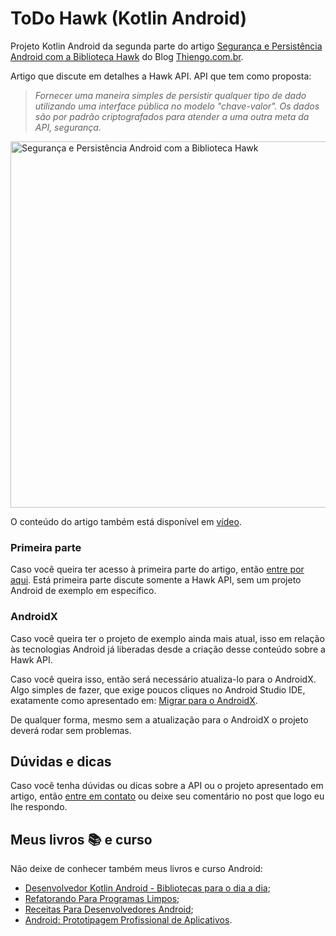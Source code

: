 # ToDo Hawk (Kotlin Android)

Projeto Kotlin Android da segunda parte do artigo [Segurança e Persistência Android com a Biblioteca Hawk](https://www.thiengo.com.br/seguranca-e-persistencia-android-com-a-biblioteca-hawk#title-07) do Blog [Thiengo.com.br](https://www.thiengo.com.br).

Artigo que discute em detalhes a Hawk API. API que tem como proposta:

> *Fornecer uma maneira simples de persistir qualquer tipo de dado utilizando uma interface pública no modelo "chave-valor". Os dados são por padrão criptografados para atender a uma outra meta da API, segurança.*

<img src="https://www.thiengo.com.br/img/post/normal/j4p67590ehso4fq970d4a3g317a2e2b685620a2dd61e930ff88e8b2c22.jpg" width="586" alt="Segurança e Persistência Android com a Biblioteca Hawk">

O conteúdo do artigo também está disponível em [vídeo](https://www.thiengo.com.br/seguranca-e-persistencia-android-com-a-biblioteca-hawk#title-24).

### Primeira parte

Caso você queira ter acesso à primeira parte do artigo, então [entre por aqui](https://www.thiengo.com.br/seguranca-e-persistencia-android-com-a-biblioteca-hawk#title-01). Está primeira parte discute somente a Hawk API, sem um projeto Android de exemplo em específico.

### AndroidX

Caso você queira ter o projeto de exemplo ainda mais atual, isso em relação às tecnologias Android já liberadas desde a criação desse conteúdo sobre a Hawk API.

Caso você queira isso, então será necessário atualiza-lo para o AndroidX. Algo simples de fazer, que exige poucos cliques no Android Studio IDE, exatamente como apresentado em: [Migrar para o AndroidX](https://developer.android.com/jetpack/androidx/migrate?hl=pt-br).

De qualquer forma, mesmo sem a atualização para o AndroidX o projeto deverá rodar sem problemas.

## Dúvidas e dicas

Caso você tenha dúvidas ou dicas sobre a API ou o projeto apresentado em artigo, então [entre em contato](https://www.thiengo.com.br/contato) ou deixe seu comentário no post que logo eu lhe respondo.

## Meus livros 📚 e curso

Não deixe de conhecer também meus livros e curso Android:

- [Desenvolvedor Kotlin Android - Bibliotecas para o dia a dia](https://www.thiengo.com.br/livro-desenvolvedor-kotlin-android);
- [Refatorando Para Programas Limpos](https://www.thiengo.com.br/livro-refatorando-para-programas-limpos);
- [Receitas Para Desenvolvedores Android](https://www.thiengo.com.br/livro-receitas-para-desenvolvedores-android);
- [Android: Prototipagem Profissional de Aplicativos](https://www.udemy.com/course/android-prototipagem-profissional-de-aplicativos/?locale=pt_BR&persist_locale=).
